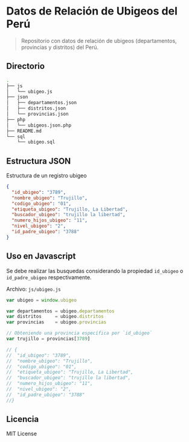 # Datos de Relación de Ubigeos del Perú

> Repositorio con datos de relación de ubigeos (departamentos, provincias y distritos) del Perú.

## Directorio

```sh
.
├── js
│   └── ubigeo.js
├── json
│   ├── departamentos.json
│   ├── distritos.json
│   └── provincias.json
├── php
│   └── ubigeos.json.php
├── README.md
└── sql
    └── ubigeo.sql
```

## Estructura JSON
Estructura de un registro ubigeo

```json
{
  "id_ubigeo": "3789",
  "nombre_ubigeo": "Trujillo",
  "codigo_ubigeo": "01",
  "etiqueta_ubigeo": "Trujillo, La Libertad",
  "buscador_ubigeo": "trujillo la libertad",
  "numero_hijos_ubigeo": "11",
  "nivel_ubigeo": "2",
  "id_padre_ubigeo": "3788"
}
```

## Uso en Javascript

Se debe realizar las busquedas considerando la propiedad `id_ubigeo` o `id_padre_ubigeo` respectivamente.

Archivo: `js/ubigeo.js`

```js
var ubigeo = window.ubigeo

var departamentos = ubigeo.departamentos
var distritos     = ubigeo.distritos
var provincias    = ubigeo.provincias

// Obteniendo una provincia específica por `id_ubigeo`
var trujillo = provincias[3789]

// {
//  "id_ubigeo": "3789",
//  "nombre_ubigeo": "Trujillo",
//  "codigo_ubigeo": "01",
//  "etiqueta_ubigeo": "Trujillo, La Libertad",
//  "buscador_ubigeo": "trujillo la libertad",
//  "numero_hijos_ubigeo": "11",
//  "nivel_ubigeo": "2",
//  "id_padre_ubigeo": "3788"
//}
```

## Licencia

MIT License
